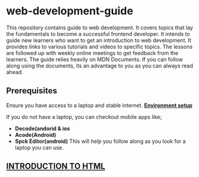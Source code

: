 # web-development-guide
This repository contains guide to web development. It covers topics that lay the fundamentals to become a successful frontend developer. It intends to guide new learners who want to get an introduction to web development. It provides links to various tutorials and videos to specific topics. The lessons are followed up with weekly online meetings to get feedback from the learners.
The guide relies heavily on MDN Documents. If you can follow along using the documents, its an advantage to you as you can always read ahead.
## Prerequisites
Ensure you have access to a laptop and stable internet.
 **[Environment setup](https://developer.mozilla.org/en-US/docs/Learn_web_development/Getting_started/Environment_setup)** <br>

 If you do not have a laptop, you can checkout mobile apps like;
-  **Decode(andorid & ios**
-  **Acode(Android)**
-  **Spck Editor(android)**
This will help you follow along as you look for a laptop you can use.
## [INTRODUCTION TO HTML](Introduction%20To%20HTML)





